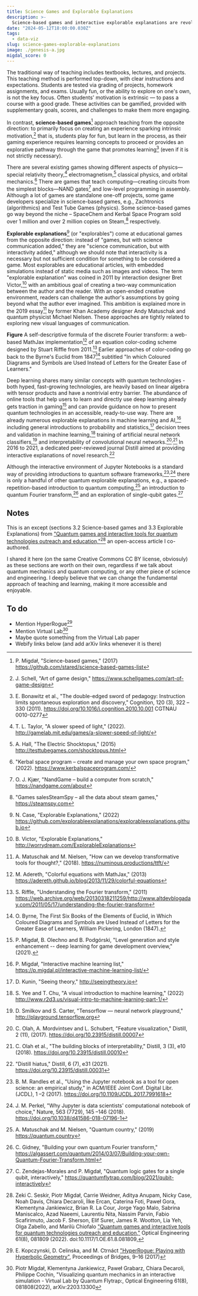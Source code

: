 ```yaml
---
title: Science Games and Explorable Explanations
description: >-
  Science-based games and interactive explorable explanations are revolutionizing education, making complex topics like physics and machine learning accessible and fun.
date: "2024-05-12T18:00:00.030Z"
tags:
  - data-viz
slug: science-games-explorable-explanations
image: ./genesis-a.jpg
migdal_score: 0
---
```


The traditional way of teaching includes textbooks, lectures, and projects. This teaching method is performed top-down, with clear instructions and expectations. Students are tested via grading of projects, homework assignments, and exams. Usually fun, or the ability to explore on one's own, is not the key focus. Often students' motivation is extrinsic — to pass a course with a good grade. These activities can be gamified, provided with supplementary goals, scores, and challenges to make them more engaging.

In contrast, **science-based games**[^29] approach teaching from the opposite direction: to primarily focus on creating an experience sparking intrinsic motivation,[^89] that is, students play for fun, but learn in the process, as their gaming experience requires learning concepts to proceed or provides an explorative pathway through the game that promotes learning[^90] (even if it is not strictly necessary).

There are several existing games showing different aspects of physics—special relativity theory,[^91] electromagnetism,[^92] classical physics, and orbital mechanics.[^93] There are games that teach computing—creating circuits from the simplest blocks—NAND gates[^94] and low-level programming in assembly. Although a lot of games are standalone one-off projects, some game developers specialize in science-based games, e.g., Zachtronics (algorithmics) and Test Tube Games (physics). Some science-based games go way beyond the niche – SpaceChem and Kerbal Space Program sold over 1 million and over 2 million copies on Steam,[^95] respectively.

**Explorable explanations**[^96] (or "explorables") come at educational games from the opposite direction: instead of "games, but with science communication added," they are "science communication, but with interactivity added," although we should note that interactivity is a necessary but not sufficient condition for something to be considered a game. Most explorables are educational articles, with embedded simulations instead of static media such as images and videos. The term "explorable explanation" was coined in 2011 by interaction designer Bret Victor,[^97] with an ambitious goal of creating a two-way communication between the author and the reader. With an open-ended creative environment, readers can challenge the author's assumptions by going beyond what the author ever imagined. This ambition is explained more in the 2019 essay[^98] by former Khan Academy designer Andy Matuschak and quantum physicist Michael Nielsen. These approaches are tightly related to exploring new visual languages of communication.

**Figure** A self-descriptive formula of the discrete Fourier transform: a web-based MathJax implementation[^99] of an equation color-coding scheme designed by Stuart Riffle from 2011.[^100] Earlier approaches of color-coding go back to the Byrne's Euclid from 1847[^101] subtitled "In which Coloured Diagrams and Symbols are Used Instead of Letters for the Greater Ease of Learners."

Deep learning shares many similar concepts with quantum technologies - both hyped, fast-growing technologies, are heavily based on linear algebra with tensor products and have a nontrivial entry barrier. The abundance of online tools that help users to learn and directly use deep learning already gets traction in gaming[^102] and can provide guidance on how to present quantum technologies in an accessible, ready-to-use way. There are already numerous explorable explanations in machine learning and AI,[^103] including general introductions to probability and statistics,[^104] decision trees and validation in machine learning,[^105] training of artificial neural network classifiers,[^106] and interpretability of convolutional neural networks.[^107]<sup>,</sup>[^108] In 2016 to 2021, a dedicated peer-reviewed journal Distill aimed at providing interactive explanations of novel research.[^109]

Although the interactive environment of Jupyter Notebooks is a standard way of providing introductions to quantum software frameworks,[^110]<sup>,</sup>[^111] there is only a handful of other quantum explorable explanations, e.g., a spaced-repetition-based introduction to quantum computing,[^112] an introduction to quantum Fourier transform,[^113] and an exploration of single-qubit gates.[^114]

## Notes

This is an except (sections 3.2 Science-based games and 3.3 Explorable Explanations) from ["Quantum games and interactive tools for quantum technologies outreach and education,"](https://doi.org/10.1117/1.OE.61.8.081809)[^quantumedu] an open-access article I co-authored.

I shared it here (on the same Creative Commons CC BY license, obviosuly) as these sections are worth on their own, regardless if we talk about quantum mechanics and quantum computing, or any other piece of science and engineering. I deeply believe that we can change the fundamental approach of teaching and learning, making it more accessible and enjoyable.

## To do

- Mention HyperRogue[^hyperrogue]
- Mention Virtual Lab[^virtuallab]
- Maybe quote something from the Virtual Lab paper
- Webify links below (and add arXiv links whenever it is there)

[^29]: P. Migdał, "Science-based games," (2017) https://github.com/stared/science-based-games-list
[^89]: J. Schell, "Art of game design," https://www.schellgames.com/art-of-game-design
[^90]: E. Bonawitz et al., "The double-edged sword of pedagogy: Instruction limits spontaneous exploration and discovery," Cognition, 120 (3), 322 –330 (2011). https://doi.org/10.1016/j.cognition.2010.10.001 CGTNAU 0010-0277
[^91]: T. L. Taylor, "A slower speed of light," (2022). http://gamelab.mit.edu/games/a-slower-speed-of-light/
[^92]: A. Hall, "The Electric Shocktopus," (2015) http://testtubegames.com/shocktopus.html
[^93]: "Kerbal space program – create and manage your own space program," (2022). https://www.kerbalspaceprogram.com/
[^94]: O. J. Kjær, "NandGame – build a computer from scratch," https://nandgame.com/about
[^95]: "Games salesSteamSpy – all the data about steam games," https://steamspy.com
[^96]: N. Case, "Explorable Explanations," (2022) https://github.com/explorableexplanations/explorableexplanations.github.io
[^97]: B. Victor, "Explorable Explanations," http://worrydream.com/ExplorableExplanations
[^98]: A. Matuschak and M. Nielsen, "How can we develop transformative tools for thought?," (2018). https://numinous.productions/ttft/
[^99]: M. Adereth, "Colorful equations with MathJax," (2013) https://adereth.github.io/blog/2013/11/29/colorful-equations
[^100]: S. Riffle, "Understanding the Fourier transform," (2011) https://web.archive.org/web/20130318211259/http://www.altdevblogaday.com/2011/05/17/understanding-the-fourier-transform
[^101]: O. Byrne, The First Six Books of the Elements of Euclid, in Which Coloured Diagrams and Symbols are Used Instead of Letters for the Greater Ease of Learners, William Pickering, London (1847).
[^102]: P. Migdał, B. Olechno and B. Podgórski, "Level generation and style enhancement -- deep learning for game development overview," (2021).
[^103]: P. Migdał, "Interactive machine learning list," https://p.migdal.pl/interactive-machine-learning-list/
[^104]: D. Kunin, "Seeing theory," http://seeingtheory.io
[^105]: S. Yee and T. Chu, "A visual introduction to machine learning," (2022) http://www.r2d3.us/visual-intro-to-machine-learning-part-1/
[^106]: D. Smilkov and S. Carter, "Tensorflow — neural network playground," http://playground.tensorflow.org
[^107]: C. Olah, A. Mordvintsev and L. Schubert, "Feature visualization," Distill, 2 (11), (2017). https://doi.org/10.23915/distill.00007
[^108]: C. Olah et al., "The building blocks of interpretability," Distill, 3 (3), e10 (2018). https://doi.org/10.23915/distill.00010
[^109]: "Distill hiatus," Distill, 6 (7), e31 (2021). https://doi.org/10.23915/distill.00031
[^110]: B. M. Randles et al., "Using the Jupyter notebook as a tool for open science: an empirical study," in ACM/IEEE Joint Conf. Digital Libr. (JCDL), 1 –2 (2017). https://doi.org/10.1109/JCDL.2017.7991618
[^111]: J. M. Perkel, "Why Jupyter is data scientists' computational notebook of choice," Nature, 563 (7729), 145 –146 (2018). https://doi.org/10.1038/d41586-018-07196-1
[^112]: A. Matuschak and M. Nielsen, "Quantum country," (2019) https://quantum.country
[^113]: C. Gidney, "Building your own quantum Fourier transform," https://algassert.com/quantum/2014/03/07/Building-your-own-Quantum-Fourier-Transform.html
[^114]: C. Zendejas-Morales and P. Migdał, "Quantum logic gates for a single qubit, interactively," https://quantumflytrap.com/blog/2021/qubit-interactively
[^quantumedu]: Zeki C. Seskir, Piotr Migdał, Carrie Weidner, Aditya Anupam, Nicky Case, Noah Davis, Chiara Decaroli, İlke Ercan, Caterina Foti, Paweł Gora, Klementyna Jankiewicz, Brian R. La Cour, Jorge Yago Malo, Sabrina Maniscalco, Azad Naeemi, Laurentiu Nita, Nassim Parvin, Fabio Scafirimuto, Jacob F. Sherson, Elif Surer, James R. Wootton, Lia Yeh, Olga Zabello, and Marilù Chiofalo ["Quantum games and interactive tools for quantum technologies outreach and education,"](https://doi.org/10.1117/1.OE.61.8.081809) Optical Engineering 61(8), 081809 (2022). doi:10.1117/1.OE.61.8.081809,
[^hyperrogue]: E. Kopczynski, D. Celinska, and M. Ctrnáct ["HyperRogue: Playing with Hyperbolic Geometry"](https://archive.bridgesmathart.org/2017/bridges2017-9.html#gsc.tab=0), Proceedings of Bridges, 9–16 (2017)
[^virtuallab]: Piotr Migdał, Klementyna Jankiewicz, Paweł Grabarz, Chiara Decaroli, Philippe Cochin, "Visualizing quantum mechanics in an interactive simulation - Virtual Lab by Quantum Flytrap:, Optical Engineering 61(8), 081808(2022), arXiv:2203.13300
